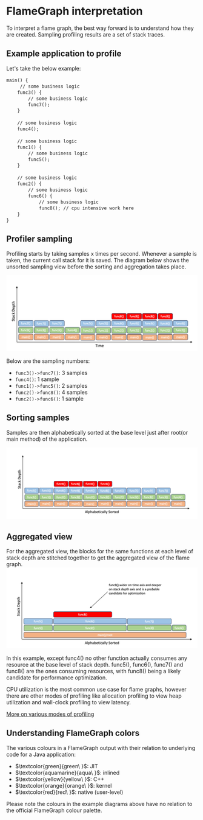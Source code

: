 # FlameGraph interpretation

To interpret a flame graph, the best way forward is to understand how they are created. Sampling
profiling results are a set of stack traces.

## Example application to profile
Let's take the below example:
```
main() {
     // some business logic
    func3() {
        // some business logic
        func7();
    }

    // some business logic
    func4();

    // some business logic
    func1() {
        // some business logic
        func5();
    }
    
    // some business logic
    func2() {
        // some business logic
        func6() {
            // some business logic
            func8(); // cpu intensive work here
    }
}
```

## Profiler sampling
Profiling starts by taking samples x times per second. Whenever a sample is taken, the current call stack for it is saved. The diagram below shows the unsorted sampling view before the sorting and aggregation takes place. 

![](https://github.com/async-profiler/async-profiler/blob/master/.assets/images/ProfilerSamplings.png)

Below are the sampling numbers:
* `func3()->func7()`: 3 samples
* `func4()`: 1 sample
* `func1()->func5()`: 2 samples
* `func2()->func8()`: 4 samples
* `func2()->func6()`: 1 sample

## Sorting samples
Samples are then alphabetically sorted at the base level just after root(or main method) of the application.

![](https://github.com/async-profiler/async-profiler/blob/master/.assets/images/SortedSamplings.png)

## Aggregated view
For the aggregated view, the blocks for the same functions at each
level of stack depth are stitched together to get the aggregated 
view of the flame graph.
![](https://github.com/async-profiler/async-profiler/blob/master/.assets/images/AggregatedView.png)

In this example, except func4() no other function actually consumes
any resource at the base level of stack depth. func5(), func6(),
func7() and func8() are the ones consuming resources, with func8()
being a likely candidate for performance optimization.

CPU utilization is the most common use case for flame graphs, however
there are other modes of profiling like allocation profiling to view
heap utilization and wall-clock profiling to view latency.

[More on various modes of profiling](https://github.com/async-profiler/async-profiler/?tab=readme-ov-file#profiling-modes)

## Understanding FlameGraph colors
The various colours in a FlameGraph output with their relation to 
underlying code for a Java application:

* $\textcolor{green}{green\ }$: JIT
* $\textcolor{aquamarine}{aqua\ }$: inlined
* $\textcolor{yellow}{yellow\ }$: C++
* $\textcolor{orange}{orange\ }$: kernel
* $\textcolor{red}{red\ }$: native (user-level)

Please note the colours in the example diagrams above have no relation to the official FlameGraph colour palette. 
